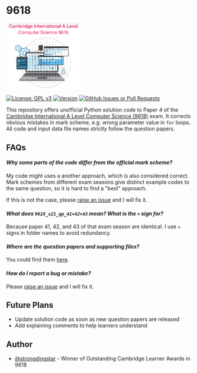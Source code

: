 # 9618
<p align="left"><img width=40% src="logo.png"></p>
<!-- The Cambridge Assessment International Education logo displayed here is used solely for educational purposes. This use is not intended to imply any endorsement or affiliation with Cambridge International. The logo remains the property of Cambridge University Press & Assessment, and all rights to the logo are reserved by the company. -->

[![License: GPL v3](https://img.shields.io/badge/License-GPLv3-blue.svg)](https://www.gnu.org/licenses/gpl-3.0.en.html)
[![Version](https://img.shields.io/badge/version-alpha-brightgreen)](https://github.com/strongdingstar/9618/releases/latest)
[![GitHub Issues or Pull Requests](https://img.shields.io/github/issues/strongdingstar/9618?color=yellow)](https://github.com/strongdingstar/9618/issues)

This repository offers unofficial Python solution code to  Paper 4 of the [Cambridge International A Level Computer Science (9618)](https://www.cambridgeinternational.org/programmes-and-qualifications/cambridge-international-as-and-a-level-computer-science-9618/) exam. It corrects obvious mistakes in mark scheme, e.g. wrong parameter value in `for` loops. All code and input data file names strictly follow the question papers.

## FAQs

#### _Why some parts of the code differ from the official mark scheme?_
My code might uses a another approach, which is also considered correct. Mark schemes from different exam seasons give distinct example codes to the same question, so it is hard to find a "best" approach.

If this is not the case, please [raise an issue](https://github.com/strongdingstar/9618/issues) and I will fix it.

#### _What does `9618_s21_qp_41=42=43` mean? What is the `=` sign for?_
Because paper 41, 42, and 43 of that exam season are identical. I use `=` signs in folder names to avoid redundancy.

#### _Where are the question papers and supporting files?_
You could find them [here](https://papers.gceguide.net/A%20Levels/Computer%20Science%20(for%20first%20examination%20in%202021)%20(9618)/).

#### _How do I report a bug or mistake?_
Please [raise an issue](https://github.com/strongdingstar/9618/issues) and I will fix it.

## Future Plans
- Update solution code as soon as new question papers are released
- Add explaining comments to help learners understand

## Author
- [@strongdingstar](https://www.github.com/strongdingstar) - Winner of Outstanding Cambridge Learner Awards in 9618